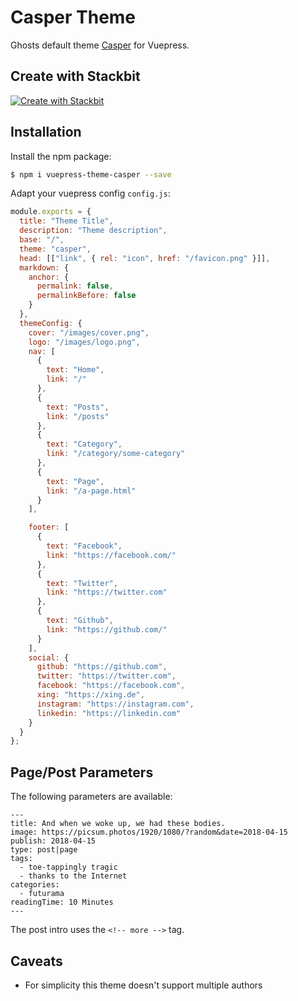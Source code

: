 # Casper Theme

Ghosts default theme [Casper](https://github.com/TryGhost/Casper) for Vuepress.

## Create with Stackbit

[![Create with Stackbit](https://assets.stackbit.com/badge/create-with-stackbit.svg)](https://app.stackbit.com/create?theme=https://github.com/alexander-heimbuch/vuepress-theme-casper)

## Installation

Install the npm package:

```bash
$ npm i vuepress-theme-casper --save
```

Adapt your vuepress config `config.js`:

```js
module.exports = {
  title: "Theme Title",
  description: "Theme description",
  base: "/",
  theme: "casper",
  head: [["link", { rel: "icon", href: "/favicon.png" }]],
  markdown: {
    anchor: {
      permalink: false,
      permalinkBefore: false
    }
  },
  themeConfig: {
    cover: "/images/cover.png",
    logo: "/images/logo.png",
    nav: [
      {
        text: "Home",
        link: "/"
      },
      {
        text: "Posts",
        link: "/posts"
      },
      {
        text: "Category",
        link: "/category/some-category"
      },
      {
        text: "Page",
        link: "/a-page.html"
      }
    ],

    footer: [
      {
        text: "Facebook",
        link: "https://facebook.com/"
      },
      {
        text: "Twitter",
        link: "https://twitter.com"
      },
      {
        text: "Github",
        link: "https://github.com/"
      }
    ],
    social: {
      github: "https://github.com",
      twitter: "https://twitter.com",
      facebook: "https://facebook.com",
      xing: "https://xing.de",
      instagram: "https://instagram.com",
      linkedin: "https://linkedin.com"
    }
  }
};
```

## Page/Post Parameters

The following parameters are available:

```
---
title: And when we woke up, we had these bodies.
image: https://picsum.photos/1920/1080/?random&date=2018-04-15
publish: 2018-04-15
type: post|page
tags:
  - toe-tappingly tragic
  - thanks to the Internet
categories:
  - futurama
readingTime: 10 Minutes
---
```

The post intro uses the `<!-- more -->` tag.

## Caveats

- For simplicity this theme doesn't support multiple authors
